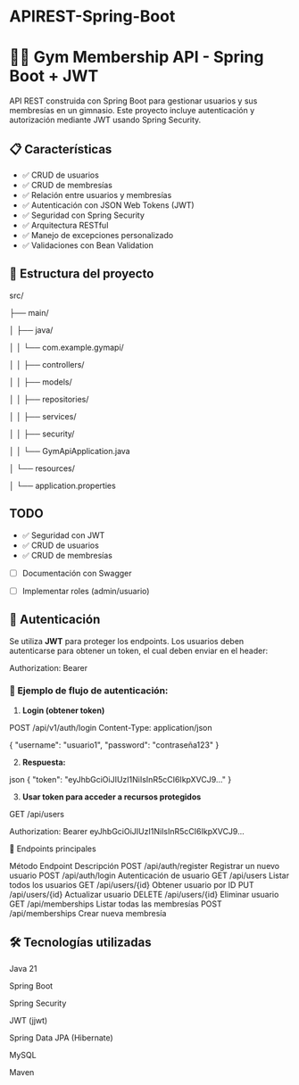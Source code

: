 # APIREST-Spring-Boot

# 🏋️‍♂️ Gym Membership API - Spring Boot + JWT

API REST construida con Spring Boot para gestionar usuarios y sus membresías en un gimnasio. Este proyecto incluye autenticación y autorización mediante JWT usando Spring Security.

## 📋 Características

- ✅ CRUD de usuarios
- ✅ CRUD de membresías
- ✅ Relación entre usuarios y membresías
- ✅ Autenticación con JSON Web Tokens (JWT)
- ✅ Seguridad con Spring Security
- ✅ Arquitectura RESTful
- ✅ Manejo de excepciones personalizado
- ✅ Validaciones con Bean Validation



## 📂 Estructura del proyecto
src/

├── main/

│   ├── java/

│   │   └── com.example.gymapi/

│   │       ├── controllers/

│   │       ├── models/

│   │       ├── repositories/

│   │       ├── services/

│   │       ├── security/

│   │       └── GymApiApplication.java

│   └── resources/

│       └── application.properties


## TODO 
- ✅ Seguridad con JWT  
- ✅ CRUD de usuarios  
- ✅ CRUD de membresías  
- [ ] Documentación con Swagger  
- [ ] Implementar roles (admin/usuario)  


## 🔐 Autenticación

Se utiliza **JWT** para proteger los endpoints. Los usuarios deben autenticarse para obtener un token, el cual deben enviar en el header:


Authorization: Bearer <token>

### 🔑 Ejemplo de flujo de autenticación:

1. **Login (obtener token)**

POST /api/v1/auth/login Content-Type: application/json

{
 "username": "usuario1",
 "password": "contraseña123" 
}


2. **Respuesta:**

json
{
  "token": "eyJhbGciOiJIUzI1NiIsInR5cCI6IkpXVCJ9..."
}

3. **Usar token para acceder a recursos protegidos**

GET /api/users

Authorization: Bearer eyJhbGciOiJIUzI1NiIsInR5cCI6IkpXVCJ9...

🧪 Endpoints principales

Método	Endpoint	        Descripción
POST	/api/auth/register	Registrar un nuevo usuario
POST	/api/auth/login	    Autenticación de usuario
GET	    /api/users	        Listar todos los usuarios
GET	    /api/users/{id}	    Obtener usuario por ID
PUT	    /api/users/{id}	    Actualizar usuario
DELETE	/api/users/{id}	    Eliminar usuario
GET	    /api/memberships	Listar todas las membresías
POST	/api/memberships	Crear nueva membresía


## 🛠️ Tecnologías utilizadas
Java 21

Spring Boot

Spring Security

JWT (jjwt)

Spring Data JPA (Hibernate)

MySQL

Maven


